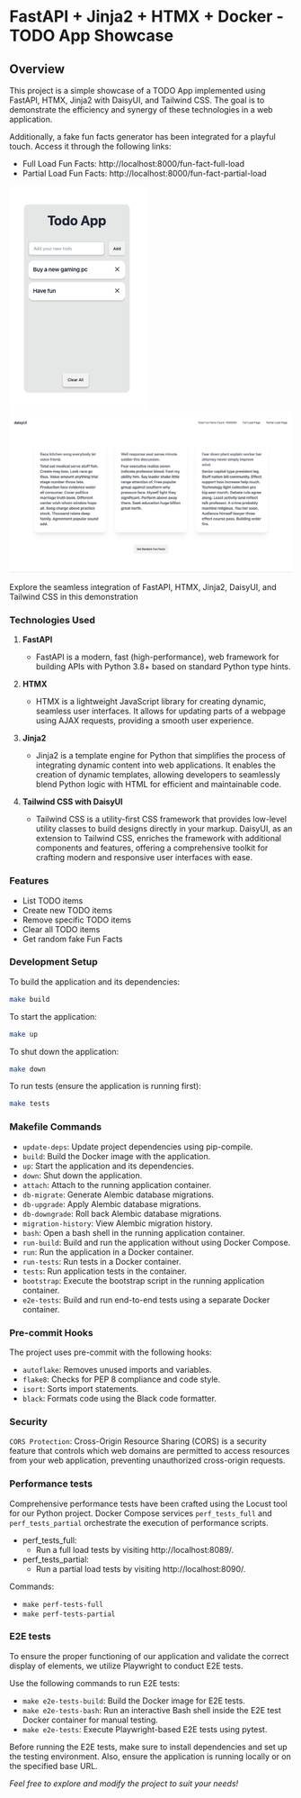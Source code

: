 # FastAPI + Jinja2 + HTMX + Docker - TODO App Showcase

## Overview

This project is a simple showcase of a TODO App implemented using FastAPI, HTMX, Jinja2 with DaisyUI, and Tailwind CSS. The goal is to demonstrate the efficiency and synergy of these technologies in a web application.

Additionally, a fake fun facts generator has been integrated for a playful touch. Access it through the following links:

- Full Load Fun Facts: http://localhost:8000/fun-fact-full-load
- Partial Load Fun Facts: http://localhost:8000/fun-fact-partial-load

![TODO App preview](screenshots/todo_app.png)
![TODO App preview](screenshots/funfact_app.png)

Explore the seamless integration of FastAPI, HTMX, Jinja2, DaisyUI, and Tailwind CSS in this demonstration

### Technologies Used

1. **FastAPI**

   - FastAPI is a modern, fast (high-performance), web framework for building APIs with Python 3.8+ based on standard Python type hints.

2. **HTMX**

   - HTMX is a lightweight JavaScript library for creating dynamic, seamless user interfaces. It allows for updating parts of a webpage using AJAX requests, providing a smooth user experience.

3. **Jinja2**

   - Jinja2 is a template engine for Python that simplifies the process of integrating dynamic content into web applications. It enables the creation of dynamic templates, allowing developers to seamlessly blend Python logic with HTML for efficient and maintainable code.

4. **Tailwind CSS with DaisyUI**
   - Tailwind CSS is a utility-first CSS framework that provides low-level utility classes to build designs directly in your markup. DaisyUI, as an extension to Tailwind CSS, enriches the framework with additional components and features, offering a comprehensive toolkit for crafting modern and responsive user interfaces with ease.

### Features

- List TODO items
- Create new TODO items
- Remove specific TODO items
- Clear all TODO items
- Get random fake Fun Facts

### Development Setup

To build the application and its dependencies:

```bash
make build
```

To start the application:

```bash
make up
```

To shut down the application:

```bash
make down
```

To run tests (ensure the application is running first):

```bash
make tests
```

### Makefile Commands

- `update-deps`: Update project dependencies using pip-compile.
- `build`: Build the Docker image with the application.
- `up`: Start the application and its dependencies.
- `down`: Shut down the application.
- `attach`: Attach to the running application container.
- `db-migrate`: Generate Alembic database migrations.
- `db-upgrade`: Apply Alembic database migrations.
- `db-downgrade`: Roll back Alembic database migrations.
- `migration-history`: View Alembic migration history.
- `bash`: Open a bash shell in the running application container.
- `run-build`: Build and run the application without using Docker Compose.
- `run`: Run the application in a Docker container.
- `run-tests`: Run tests in a Docker container.
- `tests`: Run application tests in the container.
- `bootstrap`: Execute the bootstrap script in the running application container.
- `e2e-tests`: Build and run end-to-end tests using a separate Docker container.

### Pre-commit Hooks

The project uses pre-commit with the following hooks:

- `autoflake`: Removes unused imports and variables.
- `flake8`: Checks for PEP 8 compliance and code style.
- `isort`: Sorts import statements.
- `black`: Formats code using the Black code formatter.

### Security

`CORS Protection`:
Cross-Origin Resource Sharing (CORS) is a security feature that controls which web domains are permitted to access resources from your web application, preventing unauthorized cross-origin requests.

### Performance tests

Comprehensive performance tests have been crafted using the Locust tool for our Python project. Docker Compose services `perf_tests_full` and `perf_tests_partial` orchestrate the execution of performance scripts.

- perf_tests_full:
  - Run a full load tests by visiting http://localhost:8089/.
- perf_tests_partial:
  - Run a partial load tests by visiting http://localhost:8090/.

Commands:

- `make perf-tests-full`
- `make perf-tests-partial`

### E2E tests

To ensure the proper functioning of our application and validate the correct display of elements, we utilize Playwright to conduct E2E tests.

Use the following commands to run E2E tests:

- `make e2e-tests-build`: Build the Docker image for E2E tests.
- `make e2e-tests-bash`: Run an interactive Bash shell inside the E2E test Docker container for manual testing.
- `make e2e-tests`: Execute Playwright-based E2E tests using pytest.

Before running the E2E tests, make sure to install dependencies and set up the testing environment. Also, ensure the application is running locally or on the specified base URL.

_Feel free to explore and modify the project to suit your needs!_
